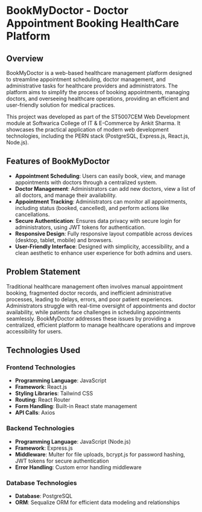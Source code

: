 # BookMyDoctor - Doctor Appointment Booking HealthCare Platform

## Overview
BookMyDoctor is a web-based healthcare management platform designed to streamline appointment scheduling, doctor management, and administrative tasks for healthcare providers and administrators. The platform aims to simplify the process of booking appointments, managing doctors, and overseeing healthcare operations, providing an efficient and user-friendly solution for medical practices.

This project was developed as part of the ST5007CEM Web Development module at Softwarica College of IT & E-Commerce by Ankit Sharma. It showcases the practical application of modern web development technologies, including the PERN stack (PostgreSQL, Express.js, React.js, Node.js).

## Features of BookMyDoctor
- **Appointment Scheduling**: Users can easily book, view, and manage appointments with doctors through a centralized system.
- **Doctor Management**: Administrators can add new doctors, view a list of all doctors, and manage their availability.
- **Appointment Tracking**: Administrators can monitor all appointments, including status (booked, cancelled), and perform actions like cancellations.
- **Secure Authentication**: Ensures data privacy with secure login for administrators, using JWT tokens for authentication.
- **Responsive Design**: Fully responsive layout compatible across devices (desktop, tablet, mobile) and browsers.
- **User-Friendly Interface**: Designed with simplicity, accessibility, and a clean aesthetic to enhance user experience for both admins and users.

## Problem Statement
Traditional healthcare management often involves manual appointment booking, fragmented doctor records, and inefficient administrative processes, leading to delays, errors, and poor patient experiences. Administrators struggle with real-time oversight of appointments and doctor availability, while patients face challenges in scheduling appointments seamlessly. BookMyDoctor addresses these issues by providing a centralized, efficient platform to manage healthcare operations and improve accessibility for users.

## Technologies Used
### Frontend Technologies
- **Programming Language**: JavaScript
- **Framework**: React.js
- **Styling Libraries**: Tailwind CSS
- **Routing**: React Router
- **Form Handling**: Built-in React state management
- **API Calls**: Axios

### Backend Technologies
- **Programming Language**: JavaScript (Node.js)
- **Framework**: Express.js
- **Middleware**: Multer for file uploads, bcrypt.js for password hashing, JWT tokens for secure authentication
- **Error Handling**: Custom error handling middleware

### Database Technologies
- **Database**: PostgreSQL
- **ORM**: Sequalize ORM for efficient data modeling and relationships
